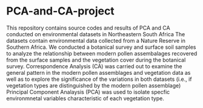 # PCA-and-CA-project
This repository contains source codes and results of PCA and CA conducted on environmental datasets in Northeastern South Africa
The datasets contain environmental data collected from a Nature Reserve in Southern Africa.
We conducted a botanical survey and surface soil samples to analyze the relationship between modern pollen assembalages recovered from the surface samples and the vegetation cover during the botanical survey.
Correspondence Analysis (CA) was carried out to examine the general pattern in the modern pollen assemblages and vegetation data as well as to explore the significance of the variations in both datasets (i.e., if vegetation types are distinguished by the modern pollen assemblage) 
Principal Component Analaysis (PCA) was used to isolate specfic environmnetal variables characteristic of each vegetation type.


